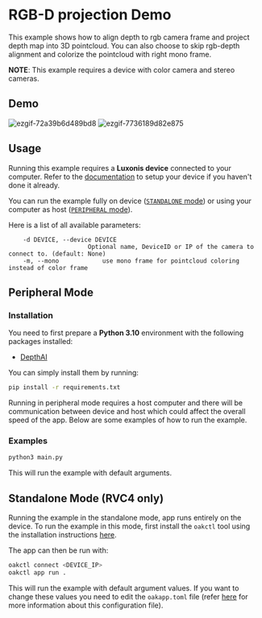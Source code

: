 # RGB-D projection Demo

This example shows how to align depth to rgb camera frame and project depth map into 3D pointcloud. You can also choose to skip rgb-depth alignment and colorize the pointcloud with right mono frame.

**NOTE**: This example requires a device with color camera and stereo cameras.

## Demo

![ezgif-72a39b6d489bd8](https://github.com/user-attachments/assets/2a742929-f080-4a1f-8db5-da356b695876)
![ezgif-7736189d82e875](https://github.com/user-attachments/assets/2cb05ac6-1dca-421b-88a9-d86c05c6e4e1)

## Usage

Running this example requires a **Luxonis device** connected to your computer. Refer to the [documentation](https://docs.luxonis.com/software-v3/) to setup your device if you haven't done it already.

You can run the example fully on device ([`STANDALONE` mode](#standalone-mode-rvc4-only)) or using your computer as host ([`PERIPHERAL` mode](#peripheral-mode)).

Here is a list of all available parameters:

```
    -d DEVICE, --device DEVICE
                      Optional name, DeviceID or IP of the camera to connect to. (default: None)
    -m, --mono            use mono frame for pointcloud coloring instead of color frame
```

## Peripheral Mode

### Installation

You need to first prepare a **Python 3.10** environment with the following packages installed:

- [DepthAI](https://pypi.org/project/depthai/)

You can simply install them by running:

```bash
pip install -r requirements.txt
```

Running in peripheral mode requires a host computer and there will be communication between device and host which could affect the overall speed of the app. Below are some examples of how to run the example.

### Examples

```bash
python3 main.py
```

This will run the example with default arguments.

## Standalone Mode (RVC4 only)

Running the example in the standalone mode, app runs entirely on the device.
To run the example in this mode, first install the `oakctl` tool using the installation instructions [here](https://docs.luxonis.com/software-v3/oak-apps/oakctl).

The app can then be run with:

```bash
oakctl connect <DEVICE_IP>
oakctl app run .
```

This will run the example with default argument values. If you want to change these values you need to edit the `oakapp.toml` file (refer [here](https://docs.luxonis.com/software-v3/oak-apps/configuration/) for more information about this configuration file).
